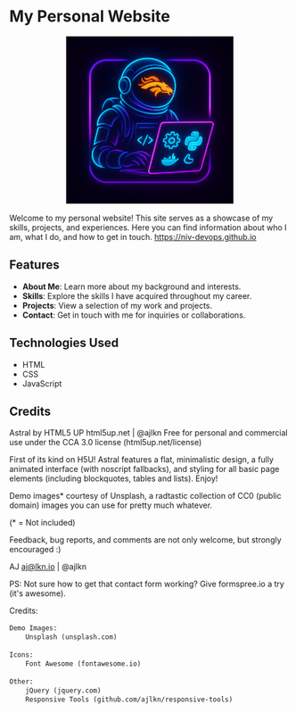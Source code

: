 # My Personal Website

<div align="center">
	<img src="./assets/favicon_io/favicon.png" alt="Favicon" height="300" width="auto">
</div>

Welcome to my personal website! This site serves as a showcase of my skills, projects, and experiences. Here you can find information about who I am, what I do, and how to get in touch. https://niv-devops.github.io

## Features

- **About Me**: Learn more about my background and interests.
- **Skills**: Explore the skills I have acquired throughout my career.
- **Projects**: View a selection of my work and projects.
- **Contact**: Get in touch with me for inquiries or collaborations.

## Technologies Used

- HTML
- CSS
- JavaScript

## Credits

Astral by HTML5 UP
html5up.net | @ajlkn
Free for personal and commercial use under the CCA 3.0 license (html5up.net/license)


First of its kind on H5U! Astral features a flat, minimalistic design, a fully animated
interface (with noscript fallbacks), and styling for all basic page elements (including
blockquotes, tables and lists). Enjoy!

Demo images* courtesy of Unsplash, a radtastic collection of CC0 (public domain) images
you can use for pretty much whatever.

(* = Not included)

Feedback, bug reports, and comments are not only welcome, but strongly encouraged :)

AJ
aj@lkn.io | @ajlkn

PS: Not sure how to get that contact form working? Give formspree.io a try (it's awesome).


Credits:

	Demo Images:
		Unsplash (unsplash.com)

	Icons:
		Font Awesome (fontawesome.io)

	Other:
		jQuery (jquery.com)
		Responsive Tools (github.com/ajlkn/responsive-tools)

